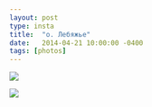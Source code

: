 ```yaml
---
layout: post
type: insta
title:  "о. Лебяжье"
date:   2014-04-21 10:00:00 -0400
tags: [photos]
---
```


[![](https://farm5.staticflickr.com/4894/32074908018_a52bfe1629_o_d.jpg)](https://farm5.staticflickr.com/4894/32074908018_a52bfe1629_o_d.jpg)

[![](https://farm5.staticflickr.com/4867/45221876714_ce0ca298d0_o_d.jpg)](https://farm5.staticflickr.com/4867/45221876714_ce0ca298d0_o_d.jpg)
